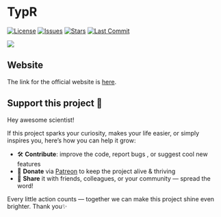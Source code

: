 # TypR
[![License](https://img.shields.io/github/license/we-data-ch/typr)](./LICENSE)
[![Issues](https://img.shields.io/github/issues/we-data-ch/typr)](https://github.com/we-data-ch/typr/issues)
[![Stars](https://img.shields.io/github/stars/we-data-ch/typr)](https://github.com/we-data-ch/typr/stargazers)
[![Last Commit](https://img.shields.io/github/last-commit/we-data-ch/typr)](https://github.com/we-data-ch/typr/commits/main)
 
![](images/TypR_logo.png)

## Website

The link for the official website is [here](https://fabricehategekimana.github.io/typr.github.io/build/).


## Support this project 🚀

Hey awesome scientist!  

If this project sparks your curiosity, makes your life easier, or simply inspires you, here’s how you can help it grow:

- 🛠️ **Contribute**: improve the code, report bugs , or suggest cool new features
- 💸 **Donate** via [Patreon](https://patreon.com/FabriceHategekimana?utm_medium=unknown&utm_source=join_link&utm_campaign=creatorshare_creator&utm_content=copyLink) to keep the project alive & thriving 
- 📢 **Share** it with friends, colleagues, or your community — spread the word!

Every little action counts — together we can make this project shine even brighter. 
Thank you✨  

